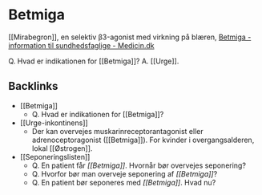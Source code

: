 # Betmiga
[[Mirabegron]], en selektiv β3-agonist med virkning på blæren, [Betmiga - information til sundhedsfaglige - Medicin.dk](https://pro.medicin.dk/Medicin/Praeparater/7001)

Q. Hvad er indikationen for [[Betmiga]]?
A. [[Urge]].

<!-- #anki/tag/med/gp #anki/deck/Medicine #anki/tag/med/Pharmacology -->

## Backlinks
* [[Betmiga]]
	* Q. Hvad er indikationen for [[Betmiga]]?
* [[Urge-inkontinens]]
	* Der kan overvejes muskarinreceptorantagonist eller adrenoceptoragonist ([[Betmiga]]). For kvinder i overgangsalderen, lokal [[Østrogen]].
* [[Seponeringslisten]]
	* Q. En patient får *[[Betmiga]]*. Hvornår bør overvejes seponering? 
	* Q. Hvorfor bør man overveje seponering af *[[Betmiga]]*? 
	* Q. En patient bør seponeres med *[[Betmiga]]*. Hvad nu?

<!-- {BearID:1E154A45-8BEF-4773-8117-7E6810BCC770-17080-000036E707DE5690} -->
